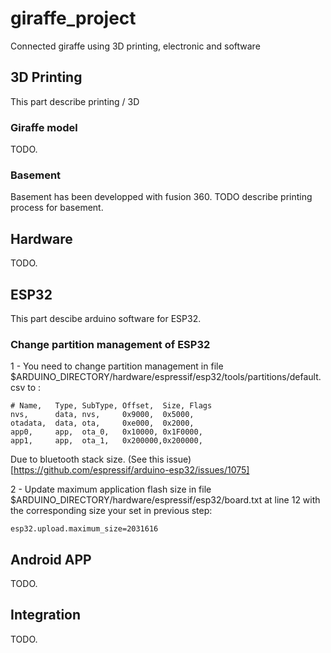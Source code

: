# giraffe_project

Connected giraffe using 3D printing, electronic and software

## 3D Printing

This part describe printing / 3D 

### Giraffe model

TODO.

### Basement

Basement has been developped with fusion 360.
TODO describe printing process for basement.

## Hardware 

TODO.

## ESP32

This part descibe arduino software for ESP32.

### Change partition management of ESP32

1 - You need to change partition management in file $ARDUINO_DIRECTORY/hardware/espressif/esp32/tools/partitions/default.csv to :

``` csv
# Name,   Type, SubType, Offset,  Size, Flags
nvs,      data, nvs,     0x9000,  0x5000,
otadata,  data, ota,     0xe000,  0x2000,
app0,     app,  ota_0,   0x10000, 0x1F0000,
app1,     app,  ota_1,   0x200000,0x200000,

```
Due to bluetooth stack size. (See this issue) [https://github.com/espressif/arduino-esp32/issues/1075]

2 - Update maximum application flash size in file $ARDUINO_DIRECTORY/hardware/espressif/esp32/board.txt at line 12 with the corresponding size your set in previous step:

```
esp32.upload.maximum_size=2031616
```

## Android APP

TODO.

## Integration

TODO.
